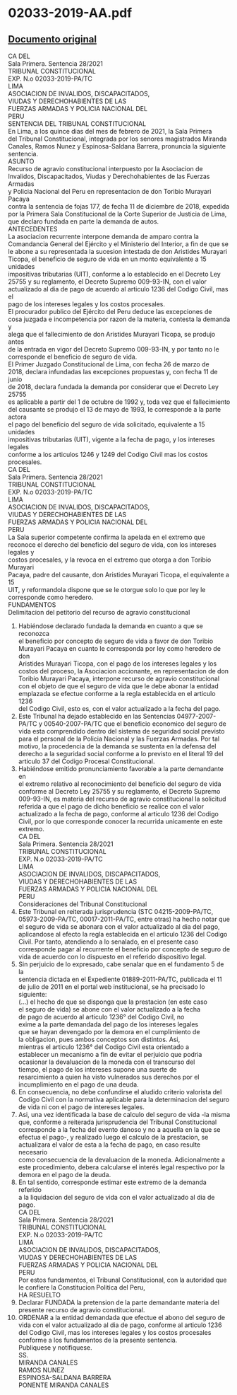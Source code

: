 
02033-2019-AA.pdf
=================
  
[Documento original](https://tc.gob.pe/jurisprudencia/2021/02033-2019-AA.pdf)  
---  
CA DEL  
Sala Primera. Sentencia 28/2021  
TRIBUNAL CONSTITUCIONAL  
EXP. N.o 02033-2019-PA/TC  
LIMA  
ASOCIACION DE INVALIDOS, DISCAPACITADOS,  
VIUDAS Y DERECHOHABIENTES DE LAS  
FUERZAS ARMADAS Y POLICIA NACIONAL DEL  
PERU  
SENTENCIA DEL TRIBUNAL CONSTITUCIONAL  
En Lima, a los quince dias del mes de febrero de 2021, la Sala Primera  
del Tribunal Constitucional, integrada por los senores magistrados Miranda  
Canales, Ramos Nunez y Espinosa-Saldana Barrera, pronuncia la siguiente  
sentencia.  
ASUNTO  
Recurso de agravio constitucional interpuesto por la Asociacion de  
Invalidos, Discapacitados, Viudas y Derechohabientes de las Fuerzas Armadas  
y Policia Nacional del Peru en representacion de don Toribio Murayari Pacaya  
contra la sentencia de fojas 177, de fecha 11 de diciembre de 2018, expedida  
por la Primera Sala Constitucional de la Corte Superior de Justicia de Lima,  
que declaro fundada en parte la demanda de autos.  
ANTECEDENTES  
La asociacion recurrente interpone demanda de amparo contra la  
Comandancia General del Ejército y el Ministerio del Interior, a fin de que se  
le abone a su representada la sucesion intestada de don Aristides Murayari  
Ticopa, el beneficio de seguro de vida en un monto equivalente a 15 unidades  
impositivas tributarias (UIT), conforme a lo establecido en el Decreto Ley  
25755 y su reglamento, el Decreto Supremo 009-93-IN, con el valor  
actualizado al dia de pago de acuerdo al articulo 1236 del Codigo Civil, mas el  
pago de los intereses legales y los costos procesales.  
El procurador publico del Ejército del Peru deduce las excepciones de  
cosa juzgada e incompetencia por razon de la materia, contesta la demanda y  
alega que el fallecimiento de don Aristides Murayari Ticopa, se produjo antes  
de la entrada en vigor del Decreto Supremo 009-93-IN, y por tanto no le  
corresponde el beneficio de seguro de vida.  
El Primer Juzgado Constitucional de Lima, con fecha 26 de marzo de  
2018, declara infundadas las excepciones propuestas y, con fecha 11 de junio  
de 2018, declara fundada la demanda por considerar que el Decreto Ley 25755  
es aplicable a partir del 1 de octubre de 1992 y, toda vez que el fallecimiento  
del causante se produjo el 13 de mayo de 1993, le corresponde a la parte actora  
el pago del beneficio del seguro de vida solicitado, equivalente a 15 unidades  
impositivas tributarias (UIT), vigente a la fecha de pago, y los intereses legales  
conforme a los articulos 1246 y 1249 del Codigo Civil mas los costos  
procesales.  
CA DEL  
Sala Primera. Sentencia 28/2021  
TRIBUNAL CONSTITUCIONAL  
EXP. N.o 02033-2019-PA/TC  
LIMA  
ASOCIACION DE INVALIDOS, DISCAPACITADOS,  
VIUDAS Y DERECHOHABIENTES DE LAS  
FUERZAS ARMADAS Y POLICIA NACIONAL DEL  
PERU  
La Sala superior competente confirma la apelada en el extremo que  
reconoce el derecho del beneficio del seguro de vida, con los intereses legales y  
costos procesales, y la revoca en el extremo que otorga a don Toribio Murayari  
Pacaya, padre del causante, don Aristides Murayari Ticopa, el equivalente a 15  
UIT, y reformandola dispone que se le otorgue solo lo que por ley le  
corresponde como heredero.  
FUNDAMENTOS  
Delimitacion del petitorio del recurso de agravio constitucional  
1. Habiéndose declarado fundada la demanda en cuanto a que se reconozca  
el beneficio por concepto de seguro de vida a favor de don Toribio  
Murayari Pacaya en cuanto le corresponda por ley como heredero de don  
Aristides Murayari Ticopa, con el pago de los intereses legales y los  
costos del proceso, la Asociacion accionante, en representacion de don  
Toribio Murayari Pacaya, interpone recurso de agravio constitucional  
con el objeto de que el seguro de vida que le debe abonar la entidad  
emplazada se efectue conforme a la regla establecida en el articulo 1236  
del Codigo Civil, esto es, con el valor actualizado a la fecha del pago.  
2. Este Tribunal ha dejado establecido en las Sentencias 04977-2007-  
PA/TC y 00540-2007-PA/TC que el beneficio economico del seguro de  
vida esta comprendido dentro del sistema de seguridad social previsto  
para el personal de la Policia Nacional y las Fuerzas Armadas. Por tal  
motivo, la procedencia de la demanda se sustenta en la defensa del  
derecho a la seguridad social conforme a lo previsto en el literal 19 del  
articulo 37 del Codigo Procesal Constitucional.  
3. Habiéndose emitido pronunciamiento favorable a la parte demandante en  
el extremo relativo al reconocimiento del beneficio del seguro de vida  
conforme al Decreto Ley 25755 y su reglamento, el Decreto Supremo  
009-93-IN, es materia del recurso de agravio constitucional la solicitud  
referida a que el pago de dicho beneficio se realice con el valor  
actualizado a la fecha de pago, conforme al articulo 1236 del Codigo  
Civil, por lo que corresponde conocer la recurrida unicamente en este  
extremo.  
CA DEL  
Sala Primera. Sentencia 28/2021  
TRIBUNAL CONSTITUCIONAL  
EXP. N.o 02033-2019-PA/TC  
LIMA  
ASOCIACION DE INVALIDOS, DISCAPACITADOS,  
VIUDAS Y DERECHOHABIENTES DE LAS  
FUERZAS ARMADAS Y POLICIA NACIONAL DEL  
PERU  
Consideraciones del Tribunal Constitucional  
4. Este Tribunal en reiterada jurisprudencia (STC 04215-2009-PA/TC,  
05973-2009-PA/TC, 00017-2011-PA/TC, entre otras) ha hecho notar que  
el seguro de vida se abonara con el valor actualizado al dia del pago,  
aplicandose al efecto la regla establecida en el articulo 1236 del Codigo  
Civil. Por tanto, atendiendo a lo senalado, en el presente caso  
corresponde pagar al recurrente el beneficio por concepto de seguro de  
vida de acuerdo con lo dispuesto en el referido dispositivo legal.  
5. Sin perjuicio de lo expresado, cabe senalar que en el fundamento 5 de la  
sentencia dictada en el Expediente 01889-2011-PA/TC, publicada el 11  
de julio de 2011 en el portal web institucional, se ha precisado lo  
siguiente:  
(...) el hecho de que se disponga que la prestacion (en este caso  
el seguro de vida) se abone con el valor actualizado a la fecha  
de pago de acuerdo al articulo 1236° del Codigo Civil, no  
exime a la parte demandada del pago de los intereses legales  
que se hayan devengado por la demora en el cumplimiento de  
la obligacion, pues ambos conceptos son distintos. Asi,  
mientras el articulo 1236° del Codigo Civil esta orientado a  
establecer un mecanismo a fin de evitar el perjuicio que podria  
ocasionar la devaluacion de la moneda con el transcurso del  
tiempo, el pago de los intereses supone una suerte de  
resarcimiento a quien ha visto vulnerados sus derechos por el  
incumplimiento en el pago de una deuda.  
6. En consecuencia, no debe confundirse el aludido criterio valorista del  
Codigo Civil con la normativa aplicable para la determinacion del seguro  
de vida ni con el pago de intereses legales.  
7. Asi, una vez identificada la base de calculo del seguro de vida -la misma  
que, conforme a reiterada jurisprudencia del Tribunal Constitucional  
corresponde a la fecha del evento danoso y no a aquella en la que se  
efectua el pago-, y realizado luego el calculo de la prestacion, se  
actualizara el valor de esta a la fecha de pago, en caso resulte necesario  
como consecuencia de la devaluacion de la moneda. Adicionalmente a  
este procedimiento, debera calcularse el interés legal respectivo por la  
demora en el pago de la deuda.  
8. En tal sentido, corresponde estimar este extremo de la demanda referido  
a la liquidacion del seguro de vida con el valor actualizado al dia de  
pago.  
CA DEL  
Sala Primera. Sentencia 28/2021  
TRIBUNAL CONSTITUCIONAL  
EXP. N.o 02033-2019-PA/TC  
LIMA  
ASOCIACION DE INVALIDOS, DISCAPACITADOS,  
VIUDAS Y DERECHOHABIENTES DE LAS  
FUERZAS ARMADAS Y POLICIA NACIONAL DEL  
PERU  
Por estos fundamentos, el Tribunal Constitucional, con la autoridad que  
le confiere la Constitucion Politica del Peru,  
HA RESUELTO  
1. Declarar FUNDADA la pretension de la parte demandante materia del  
presente recurso de agravio constitucional.  
2. ORDENAR a la entidad demandada que efectue el abono del seguro de  
vida con el valor actualizado al dia de pago, conforme al articulo 1236  
del Codigo Civil, mas los intereses legales y los costos procesales  
conforme a los fundamentos de la presente sentencia.  
Publiquese y notifiquese.  
SS.  
MIRANDA CANALES  
RAMOS NUNEZ  
ESPINOSA-SALDANA BARRERA  
PONENTE MIRANDA CANALES